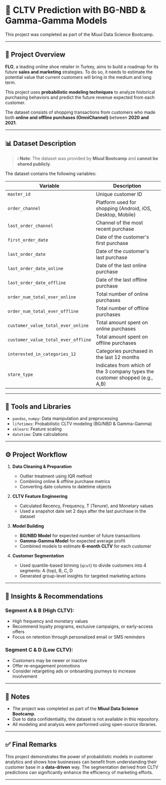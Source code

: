 # 🧠 CLTV Prediction with BG-NBD & Gamma-Gamma Models  

This project was completed as part of the Miuul Data Science Bootcamp.  

---

## 📌 Project Overview

**FLO**, a leading online shoe retailer in Turkey, aims to build a roadmap for its future **sales and marketing** strategies. To do so, it needs to estimate the potential value that current customers will bring in the medium and long term.

This project uses **probabilistic modeling techniques** to analyze historical purchasing behaviors and predict the future revenue expected from each customer.

The dataset consists of shopping transactions from customers who made both **online and offline purchases (OmniChannel)** between **2020 and 2021**.

---

## 📊 Dataset Description

> ℹ️ **Note**: The dataset was provided by **Miuul Bootcamp** and **cannot be shared publicly**.

The dataset contains the following variables:

| Variable | Description |
|----------|-------------|
| `master_id` | Unique customer ID |
| `order_channel` | Platform used for shopping (Android, iOS, Desktop, Mobile) |
| `last_order_channel` | Channel of the most recent purchase |
| `first_order_date` | Date of the customer's first purchase |
| `last_order_date` | Date of the customer's last purchase |
| `last_order_date_online` | Date of the last online purchase |
| `last_order_date_offline` | Date of the last offline purchase |
| `order_num_total_ever_online` | Total number of online purchases |
| `order_num_total_ever_offline` | Total number of offline purchases |
| `customer_value_total_ever_online` | Total amount spent on online purchases |
| `customer_value_total_ever_offline` | Total amount spent on offline purchases |
| `interested_in_categories_12` | Categories purchased in the last 12 months |
| `store_type` | Indicates from which of the 3 company types the customer shopped (e.g., A,B) |

---

## 🔧 Tools and Libraries

- `pandas`, `numpy`: Data manipulation and preprocessing  
- `lifetimes`: Probabilistic CLTV modeling (BG/NBD & Gamma-Gamma)  
- `sklearn`: Feature scaling  
- `datetime`: Date calculations  

---

## ⚙️ Project Workflow

1. **Data Cleaning & Preparation**  
   - Outlier treatment using IQR method  
   - Combining online & offline purchase metrics  
   - Converting date columns to datetime objects  

2. **CLTV Feature Engineering**  
   - Calculated Recency, Frequency, T (Tenure), and Monetary values  
   - Used a snapshot date set 2 days after the last purchase in the dataset  

3. **Model Building**  
   - **BG/NBD Model** for expected number of future transactions  
   - **Gamma-Gamma Model** for expected average profit  
   - Combined models to estimate **6-month CLTV** for each customer  

4. **Customer Segmentation**  
   - Used quantile-based binning (`qcut`) to divide customers into 4 segments: A (top), B, C, D  
   - Generated group-level insights for targeted marketing actions  

---

## 🧠 Insights & Recommendations

### Segment A & B (High CLTV):
- High frequency and monetary values  
- Recommend loyalty programs, exclusive campaigns, or early-access offers  
- Focus on retention through personalized email or SMS reminders  

### Segment C & D (Low CLTV):
- Customers may be newer or inactive  
- Offer re-engagement promotions  
- Consider retargeting ads or onboarding journeys to increase involvement  

---

## 📎 Notes

- The project was completed as part of the **Miuul Data Science Bootcamp**.  
- Due to data confidentiality, the dataset is not available in this repository.  
- All modeling and analysis were performed using open-source libraries.

---

## ✅ Final Remarks

This project demonstrates the power of probabilistic models in customer analytics and shows how businesses can benefit from understanding their customer base in a **data-driven** way. The segmentation derived from CLTV predictions can significantly enhance the efficiency of marketing efforts.

---
